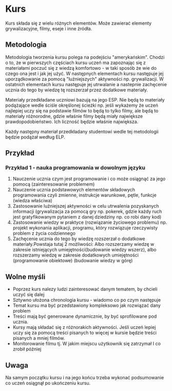 # Kurs
Kurs składa się z wielu różnych elementów. Może zawierać elementy grywalizacyjne, filmy, eseje i inne źródła.

## Metodologia
Metodologia tworzenia kursu polega na podejściu "amerykańskim". Chodzi o to, że w pierwszych częściach kursu uczeń ma zapoznając się z materiałami poczuć się z wiedzą komfortowo - w taki sposób że wie do czego ona jest i jak jej użyć. W następnych elementach kursu następuje jej uporządkowanie za pomocą "luźniejszych" aktywności np. grywalizacji. W ostatnich elementach kursu następuje jej utrwalanie a nastepnie zachęcenie ucznia do tego by wiedzę tę rozszerzał przez dodatkowe materiały.

Materiały przedkładane uczniowi bazują na jego ESP. Nie będą to materiały podążające wedle ściśle okręślonej ścieżki np. jeśli wykażemy że uczeń najlepiej uczy się na podstawie filmów to będą to tylko filmy, ale będą to materiały różnorodne, gdzie właśnie filmy będą miały największe prawdopodobieństwo. Ich liczność będzie właśnie największa.

Każdy następny materiał przedkładany studentowi wedle tej metodologii będzie podążał według ELP.
## Przykład
### Przykład 1 - nauka programowania w dowolnym języku
1. Nauczenie ucznia czym jest programowanie i co może osiągnąć za jego pomocą (zainteresowanie problemem)
2. Nauczenie ucznia podstawowych elementów składowych programowania czyli zmienne, instrukcje warunkowe, pętle, funkcje (wiedza właściwa)
3. Zastosowanie luźniejszej aktywności w celu utrwalenia pozyskanych informacji (grywalizacja za pomocą gry np. pokerek, gdzie każdy ruch jest gratyfikowanym pytaniem z danej dziedziny np. co robi dany kod)
4. Zastosowanie wiedzy w praktyce (rozwiązanie życiowego problemu) np. projekt wykonania aplikacji, programu, który rozwiązuje rzeczywisty problem z życia codziennego
5. Zachęcenie ucznia do tego by wiedzę rozszerzał o dodatkowe materiały.Powstaja tutaj 2 możliwości: Albo rozszerzamy wiedzę w zakresie istniejących umiejętności(budowanie wiedzy wszerz), albo rozszerzamy wiedzę w zakresie dodatkowych umiejętności (programowanie obiektowe) (budowanie wiedzy w górę)

## Wolne myśli
* Poprzez kurs nalezy ludzi zainteresować danym tematem, by chcieli uczyć się dalej
* Sztywno ułożona chronologia kursu - wiadomo co po czym następuje
* Temat kursu ma być przedstawiony kompleksowo jak rozwiązać dany problem
* Treści mają być generowane dynamicznie, by być sprofilowane pod ucznia.
* Kursy mają składać się z różnorakich aktywności. Jeśli uczeń lepiej uczy się za pomocą treści pisanych to więcej w kursie będzie treści pisanych a mniej filmów.
* Monitorowanie filmu tj. W jakim miejscu użytkownik się zatrzymał I co zrobił później

## Uwaga
Na samym początku kursu i na jego końcu trzeba wykonać podsumowanie co uczeń osiągnął po ukończeniu kursu.



